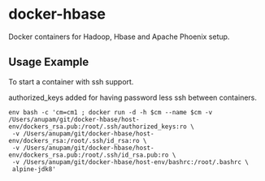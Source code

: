 # docker-hbase
Docker containers for Hadoop, Hbase and Apache Phoenix setup.

## Usage Example

To start a container with ssh support.

authorized_keys added for having password less ssh between containers.

```shell
env bash -c 'cm=cm1 ; docker run -d -h $cm --name $cm -v /Users/anupam/git/docker-hbase/host-env/dockers_rsa.pub:/root/.ssh/authorized_keys:ro \
 -v /Users/anupam/git/docker-hbase/host-env/dockers_rsa:/root/.ssh/id_rsa:ro \
 -v /Users/anupam/git/docker-hbase/host-env/dockers_rsa.pub:/root/.ssh/id_rsa.pub:ro \
 -v /Users/anupam/git/docker-hbase/host-env/bashrc:/root/.bashrc \
 alpine-jdk8'
```
